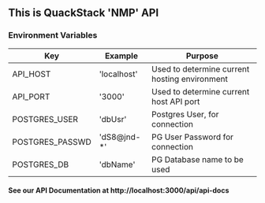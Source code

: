 ## This is QuackStack 'NMP' API

### Environment Variables

| Key       | Example      | Purpose                                       |
| --------- | ------------ | --------------------------------------------- |
| API_HOST  | 'localhost'  | Used to determine current hosting environment |
| API_PORT  | '3000'       | Used to determine current host API port       |
| POSTGRES_USER   | 'dbUsr'      | Postgres User, for connection                 |
| POSTGRES_PASSWD | 'dS8@jnd-\*' | PG User Password for connection               |
| POSTGRES_DB     | 'dbName'     | PG Database name to be used                   |

#### See our API Documentation at http://localhost:3000/api/api-docs
